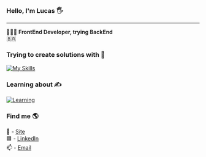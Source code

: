 ### Hello, I'm Lucas 🖐

------------------------------------------------------

👨🏻‍💻 **FrontEnd Developer, trying BackEnd** <br>
🇧🇷

### Trying to create solutions with 🧱

[![My Skills](https://skillicons.dev/icons?i=typescript)](https://skillicons.dev)

### Learning about ✍️
[![Learning](https://skillicons.dev/icons?i=go)](https://skillicons.dev)

### Find me 🌎

📝 - [Site](https://portfolio-lucascmpus.vercel.app) <br>
🟦 - [LinkedIn](https://www.linkedin.com/in/lucascmpus/) <br>
📫 - [Email](mailto:lucascmpusdev@gmail.com) <br>
